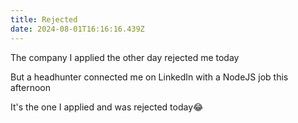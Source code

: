 ```yaml
---
title: Rejected
date: 2024-08-01T16:16:16.439Z
---
```


The company I applied the other day rejected me today

But a headhunter connected me on LinkedIn with a NodeJS job this afternoon

It's the one I applied and was rejected today😂

